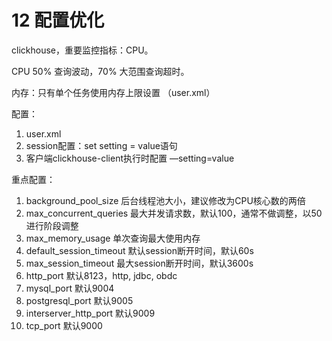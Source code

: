 # 12 配置优化

clickhouse，重要监控指标：CPU。

CPU 50% 查询波动，70% 大范围查询超时。

内存：只有单个任务使用内存上限设置 （user.xml）

配置：

1. user.xml
2. session配置：set setting = value语句
3. 客户端clickhouse-client执行时配置 —setting=value

重点配置：

1. background_pool_size 后台线程池大小，建议修改为CPU核心数的两倍
2. max_concurrent_queries 最大并发请求数，默认100，通常不做调整，以50进行阶段调整
3. max_memory_usage 单次查询最大使用内存
4. default_session_timeout 默认session断开时间，默认60s
5. max_session_timeout 最大session断开时间，默认3600s
6. http_port 默认8123，http, jdbc, obdc
7. mysql_port 默认9004
8. postgresql_port 默认9005
9. interserver_http_port 默认9009
10. tcp_port 默认9000
